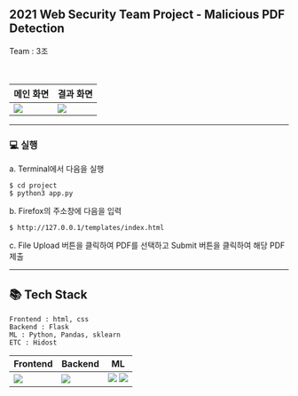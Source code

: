 ## 2021 Web Security Team Project - Malicious PDF Detection
Team : 3조 <br/><br/><br/>



| 메인 화면 | 결과 화면 |
|----|----|
| <img src = "https://user-images.githubusercontent.com/70785620/152824610-5104556f-cd0f-4530-be84-09f19f6fc266.png"> | <img src = "https://user-images.githubusercontent.com/70785620/152824637-16ea6175-87ce-449a-89c7-a30ae0bb2d63.png"> |

------------------

### **💻  실행** <br/>

a. Terminal에서 다음을 실행
```shell
$ cd project
$ python3 app.py
```

b. Firefox의 주소창에 다음을 입력
```shell
$ http://127.0.0.1/templates/index.html
```

c. File Upload 버튼을 클릭하여 PDF를 선택하고 Submit 버튼을 클릭하여 해당 PDF 제출

------------------

## **📚 Tech Stack**
```
Frontend : html, css
Backend : Flask
ML : Python, Pandas, sklearn
ETC : Hidost
```
| Frontend | Backend | ML |                                                                                                                                                   
|------|------|------|
| <img src ="https://img.shields.io/badge/html5-%23E34F26.svg?style=for-the-badge&logo=html5&logoColor=white"> | <img src = "https://img.shields.io/badge/flask-%23000.svg?style=for-the-badge&logo=flask&logoColor=white"> | <img src = "https://img.shields.io/badge/python-3670A0?style=for-the-badge&logo=python&logoColor=ffdd54"> <img src = "https://img.shields.io/badge/pandas-%23150458.svg?style=for-the-badge&logo=pandas&logoColor=white"> |
